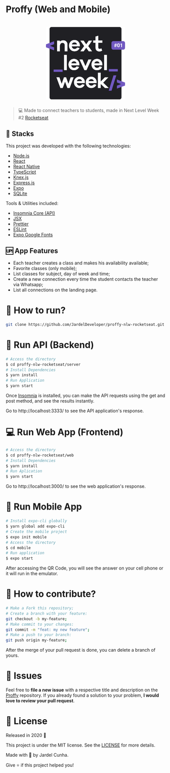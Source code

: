 # Proffy (Web and Mobile)

<h1 align="center">
    <img alt="NextLevelWeek" title="#NextLevelWeek" src=".github/logo.svg" width="250px" />
</h1>

> :computer: Made to connect teachers to students, made in Next Level Week #2 [Rocketseat](https://rocketseat.com.br/)

## 🚀 Stacks

This project was developed with the following technologies:

- [Node.js](https://nodejs.org/en/)
- [React](https://reactjs.org)
- [React Native](https://reactnative.dev/)
- [TypeScript](https://www.typescriptlang.org/docs)
- [Knex.js](http://knexjs.org/)
- [Express.js](https://expressjs.com/pt-br/guide/routing.html)
- [Expo](https://expo.io/)
- [SQLite](https://www.sqlite.org/docs.html)

Tools & Utilities included:

- [Insomnia Core (API)](https://support.insomnia.rest/)
- [JSX](https://jsx.github.io/doc.html)
- [Prettier](https://prettier.io/docs/en/index.html)
- [ESLint](https://eslint.org/docs/user-guide/getting-started)
- [Expo Google Fonts](https://github.com/expo/google-fonts)

## :up: App Features

- Each teacher creates a class and makes his availability available;
- Favorite classes (only mobile);
- List classes for subject, day of week and time;
- Create a new connection every time the student contacts the teacher via Whatsapp;
- List all connections on the landing page.

# :construction_worker: How to run?

```bash
git clone https://github.com/JardelDeveloper/proffy-nlw-rocketseat.git
```

# :incoming_envelope: Run API (Backend)

```bash
# Access the directory
$ cd proffy-nlw-rocketseat/server
# Install Dependencies
$ yarn install
# Run Apṕlication
$ yarn start
```

Once [Insomnia](https://insomnia.rest/download/core/?&ref=https%3A%2F%2Fwww.google.com%2F) is installed, you can make the API requests using the get and post method, and see the results instantly.

Go to http://localhost:3333/ to see the API application's response.

# :computer: Run Web App (Frontend)

```bash
# Access the directory
$ cd proffy-nlw-rocketseat/web
# Install Dependencies
$ yarn install
# Run Aplication
$ yarn start
```

Go to http://localhost:3000/ to see the web application's response.

# :iphone: Run Mobile App

```bash
# Install expo-cli globally
$ yarn global add expo-cli
# Create the mobile project
$ expo init mobile
# Access the directory
$ cd mobile
# Run application
$ expo start
```

After accessing the QR Code, you will see the answer on your cell phone or it will run in the emulator.

# 🤔 How to contribute?

```bash
# Make a Fork this repository;
# Create a branch with your feature:
git checkout -b my-feature;
# Make commit to your changes:
git commit -m "feat: my new feature";
# Make a push to your branch:
git push origin my-feature;
```

After the merge of your pull request is done, you can delete a branch of yours.

# :wrench: Issues

Feel free to **file a new issue** with a respective title and description on the [Proffy](https://github.com/JardelDeveloper/proffy-nlw-rocketseat/issues) repository. If you already found a solution to your problem, **I would love to review your pull request**.

# :memo: License

Released in 2020 :closed_book:

This project is under the MIT license. See the [LICENSE](https://github.com/JardelDeveloper/proffy-web-mobile/blob/master/LICENSE) for more details.

Made with :green_heart: by Jardel Cunha.

Give :star: if this project helped you!
